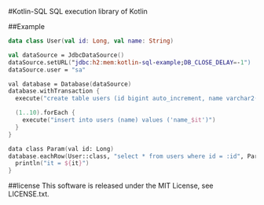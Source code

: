 #Kotlin-SQL
SQL execution library of Kotlin

##Example
```kotlin
data class User(val id: Long, val name: String)

val dataSource = JdbcDataSource()
dataSource.setURL("jdbc:h2:mem:kotlin-sql-example;DB_CLOSE_DELAY=-1")
dataSource.user = "sa"

val database = Database(dataSource)
database.withTransaction {
  execute("create table users (id bigint auto_increment, name varchar2(100), primary key(id))")

  (1..10).forEach {
    execute("insert into users (name) values ('name_$it')")
  }
}

data class Param(val id: Long)
database.eachRow(User::class, "select * from users where id = :id", Param(5)) {
  println("it = ${it}")
}
```

##license
This software is released under the MIT License, see LICENSE.txt.